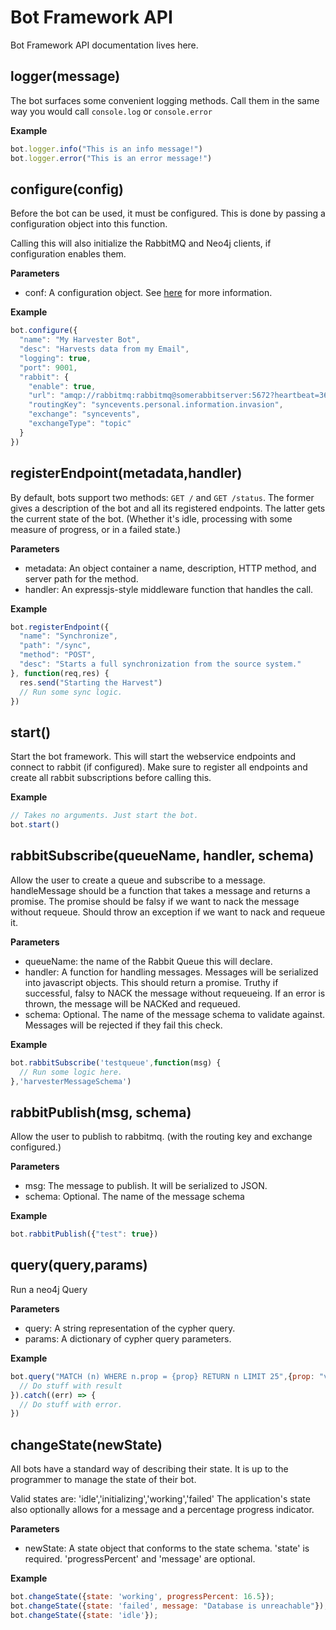 # Bot Framework API

Bot Framework API documentation lives here.

## logger(message)

The bot surfaces some convenient logging methods. Call them in the same way you would call `console.log` or `console.error`

**Example**
```javascript
bot.logger.info("This is an info message!")
bot.logger.error("This is an error message!")
```

## configure(config)

Before the bot can be used, it must be configured. This is done by passing a configuration object into this function.

Calling this will also initialize the RabbitMQ and Neo4j clients, if configuration enables them.

**Parameters**
* conf: A configuration object. See [here](./README.md#configuration) for more information.

**Example**
```javascript
bot.configure({
  "name": "My Harvester Bot",
  "desc": "Harvests data from my Email",
  "logging": true,
  "port": 9001,
  "rabbit": {
    "enable": true,
    "url": "amqp://rabbitmq:rabbitmq@somerabbitserver:5672?heartbeat=3600",
    "routingKey": "syncevents.personal.information.invasion",
    "exchange": "syncevents",
    "exchangeType": "topic"
  }
})
```

## registerEndpoint(metadata,handler)

By default, bots support two methods: `GET /` and `GET /status`. The former gives a description of the bot and all its registered endpoints. The latter gets the current state of the bot. (Whether it's idle, processing with some measure of progress, or in a failed state.)

**Parameters**
* metadata: An object container a name, description, HTTP method, and server path for the method.
* handler: An expressjs-style middleware function that handles the call.

**Example**
```javascript
bot.registerEndpoint({
  "name": "Synchronize",
  "path": "/sync",
  "method": "POST",
  "desc": "Starts a full synchronization from the source system."
}, function(req,res) {
  res.send("Starting the Harvest")
  // Run some sync logic.
})
```

## start()
Start the bot framework. This will start the webservice endpoints and connect to rabbit (if configured).
Make sure to register all endpoints and create all rabbit subscriptions before calling this.

**Example**
```javascript
// Takes no arguments. Just start the bot.
bot.start()
```

## rabbitSubscribe(queueName, handler, schema)
Allow the user to create a queue and subscribe to a message. handleMessage should be a function that takes a message and returns a promise. The promise should be falsy if we want to nack the message without requeue. Should throw an exception if we want to nack and requeue it.

**Parameters**
* queueName: the name of the Rabbit Queue this will declare.
* handler: A function for handling messages. Messages will be serialized into javascript objects. This should return a promise. Truthy if successful, falsy to NACK the message without requeueing. If an error is thrown, the message will be NACKed and requeued.
* schema: Optional. The name of the message schema to validate against. Messages will be rejected if they fail this check.

**Example**
```javascript
bot.rabbitSubscribe('testqueue',function(msg) {
  // Run some logic here.
},'harvesterMessageSchema')
```

## rabbitPublish(msg, schema)
Allow the user to publish to rabbitmq. (with the routing key and exchange configured.)

**Parameters**
* msg: The message to publish. It will be serialized to JSON.
* schema: Optional. The name of the message schema

**Example**
```javascript
bot.rabbitPublish({"test": true})
```

## query(query,params)
Run a neo4j Query

**Parameters**
* query: A string representation of the cypher query.
* params: A dictionary of cypher query parameters.

**Example**
```javascript
bot.query("MATCH (n) WHERE n.prop = {prop} RETURN n LIMIT 25",{prop: "value"}).then((result) => {
  // Do stuff with result
}).catch((err) => {
  // Do stuff with error.
})
```

## changeState(newState)

All bots have a standard way of describing their state. It is up to the programmer to manage the state of their bot.

Valid states are: 'idle','initializing','working','failed' The application's state also optionally allows for a message and a percentage progress indicator.

**Parameters**
* newState: A state object that conforms to the state schema. 'state' is required. 'progressPercent' and 'message' are optional.

**Example**
```javascript
bot.changeState({state: 'working', progressPercent: 16.5});
bot.changeState({state: 'failed', message: "Database is unreachable"});
bot.changeState({state: 'idle'});
```